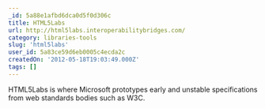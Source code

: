 ```yaml
---
_id: 5a88e1afbd6dca0d5f0d306c
title: HTML5Labs
url: http://html5labs.interoperabilitybridges.com/
category: libraries-tools
slug: 'html5labs'
user_id: 5a83ce59d6eb0005c4ecda2c
createdOn: '2012-05-18T19:03:49.000Z'
tags: []
---
```


HTML5Labs is where Microsoft prototypes early and unstable specifications from web standards bodies such as W3C.
